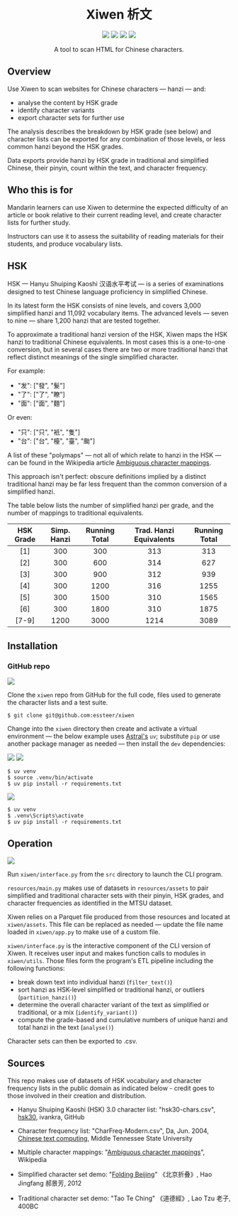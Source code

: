 <h1 align="center">Xiwen 析文</h1>

<p align="center">
  <a href="https://github.com/essteer/xiwen/actions/workflows/test.yaml"><img src="https://github.com/essteer/xiwen/actions/workflows/test.yaml/badge.svg"></a>
  <a href="https://github.com/essteer/xiwen"><img src="https://img.shields.io/badge/Python-3.9_|_3.10_|_3.11_|_3.12-3776AB.svg?style=flat&logo=Python&logoColor=white"></a>
  <a href="https://github.com/astral-sh/ruff"><img src="https://img.shields.io/endpoint?url=https://raw.githubusercontent.com/astral-sh/ruff/main/assets/badge/v2.json"></a>
  <a href="https://snyk.io/test/github/essteer/xiwen"><img src="https://snyk.io/test/github/essteer/xiwen/badge.svg?name=Snyk&style=flat&logo=Snyk"></a>
</p>

<p align="center">
A tool to scan HTML for Chinese characters.
</p>

## Overview 

Use Xiwen to scan websites for Chinese characters — hanzi — and:

- analyse the content by HSK grade
- identify character variants
- export character sets for further use

The analysis describes the breakdown by HSK grade (see below) and character lists can be exported for any combination of those levels, or less common hanzi beyond the HSK grades.

Data exports provide hanzi by HSK grade in traditional and simplified Chinese, their pinyin, count within the text, and character frequency.

## Who this is for

Mandarin learners can use Xiwen to determine the expected difficulty of an article or book relative to their current reading level, and create character lists for further study.

Instructors can use it to assess the suitability of reading materials for their students, and produce vocabulary lists.

## HSK

HSK — Hanyu Shuiping Kaoshi 汉语水平考试 — is a series of examinations designed to test Chinese language proficiency in simplified Chinese.

In its latest form the HSK consists of nine levels, and covers 3,000 simplified hanzi and 11,092 vocabulary items. The advanced levels — seven to nine — share 1,200 hanzi that are tested together.

To approximate a traditional hanzi version of the HSK, Xiwen maps the HSK hanzi to traditional Chinese equivalents. In most cases this is a one-to-one conversion, but in several cases there are two or more traditional hanzi that reflect distinct meanings of the single simplified character.

For example:

- "发": ["發", "髮"]
- "了": ["了", "瞭"]
- "面": ["面", "麵"]

Or even:

- "只": ["只", "衹", "隻"]
- "台": ["台", "檯", "臺", "颱"]

A list of these "polymaps" — not all of which relate to hanzi in the HSK — can be found in the Wikipedia article [Ambiguous character mappings](https://en.wikipedia.org/wiki/Ambiguities_in_Chinese_character_simplification).

This approach isn't perfect: obscure definitions implied by a distinct traditional hanzi may be far less frequent than the common conversion of a simplified hanzi.

The table below lists the number of simplified hanzi per grade, and the number of mappings to traditional equivalents.

| HSK Grade | Simp. Hanzi | Running Total | Trad. Hanzi Equivalents | Running Total |
| :-------: | :---------: | :-----------: | :---------------------: | :-----------: |
|    [1]    |     300     |      300      |           313           |      313      |
|    [2]    |     300     |      600      |           314           |      627      |
|    [3]    |     300     |      900      |           312           |      939      |
|    [4]    |     300     |     1200      |           316           |     1255      |
|    [5]    |     300     |     1500      |           310           |     1565      |
|    [6]    |     300     |     1800      |           310           |     1875      |
|   [7-9]   |    1200     |     3000      |          1214           |     3089      |

## Installation

### GitHub repo

[![](https://img.shields.io/badge/GitHub-xiwen-181717.svg?flat&logo=GitHub&logoColor=white)](https://github.com/essteer/xiwen)

Clone the `xiwen` repo from GitHub for the full code, files used to generate the character lists and a test suite.

```console
$ git clone git@github.com:essteer/xiwen
```

Change into the `xiwen` directory then create and activate a virtual environment — the below example uses [Astral's](https://astral.sh/blog/uv) `uv`; substitute `pip` or use another package manager as needed — then install the `dev` dependencies:

![](https://img.shields.io/badge/Linux-FCC624.svg?style=flat&logo=Linux&logoColor=black)
![](https://img.shields.io/badge/macOS-000000.svg?style=flat&logo=Apple&logoColor=white)

```console
$ uv venv
$ source .venv/bin/activate
$ uv pip install -r requirements.txt
```

![](https://img.shields.io/badge/Windows-0078D4.svg?style=flat&logo=Windows&logoColor=white)

```console
$ uv venv
$ .venv\Scripts\activate
$ uv pip install -r requirements.txt
```

## Operation

[![](https://img.shields.io/badge/GitHub-xiwen-181717.svg?flat&logo=GitHub&logoColor=white)](https://github.com/essteer/xiwen)

Run `xiwen/interface.py` from the `src` directory to launch the CLI program.

`resources/main.py` makes use of datasets in `resources/assets` to pair simplified and traditional character sets with their pinyin, HSK grades, and character frequencies as identified in the MTSU dataset.

Xiwen relies on a Parquet file produced from those resources and located at `xiwen/assets`. This file can be replaced as needed — update the file name loaded in `xiwen/app.py` to make use of a custom file.

`xiwen/interface.py` is the interactive component of the CLI version of Xiwen. It receives user input and makes function calls to modules in `xiwen/utils`. Those files form the program's ETL pipeline including the following functions:

- break down text into individual hanzi (`filter_text()`)
- sort hanzi as HSK-level simplified or traditional hanzi, or outliers (`partition_hanzi()`)
- determine the overall character variant of the text as simplified or traditional, or a mix (`identify_variant()`)
- compute the grade-based and cumulative numbers of unique hanzi and total hanzi in the text (`analyse()`)

Character sets can then be exported to .csv.

## Sources

This repo makes use of datasets of HSK vocabulary and character frequency lists in the public domain as indicated below - credit goes to those involved in their creation and distribution.

- Hanyu Shuiping Kaoshi (HSK) 3.0 character list: "hsk30-chars.csv", [hsk30](https://github.com/ivankra/hsk30), ivankra, GitHub

- Character frequency list: "CharFreq-Modern.csv", Da, Jun. 2004, [Chinese text computing](http://lingua.mtsu.edu/chinese-computing), Middle Tennessee State University

- Multiple character mappings: "[Ambiguous character mappings](https://en.wikipedia.org/wiki/Ambiguities_in_Chinese_character_simplification)", Wikipedia

- Simplified character set demo: "[Folding Beijing](https://web.archive.org/web/20160822161228/http://jessica-hjf.blog.163.com/blog/static/278128102015240444791/)" 《北京折叠》, Hao Jingfang 郝景芳, 2012

- Traditional character set demo: "Tao Te Ching" 《道德經》, Lao Tzu 老子, 400BC
